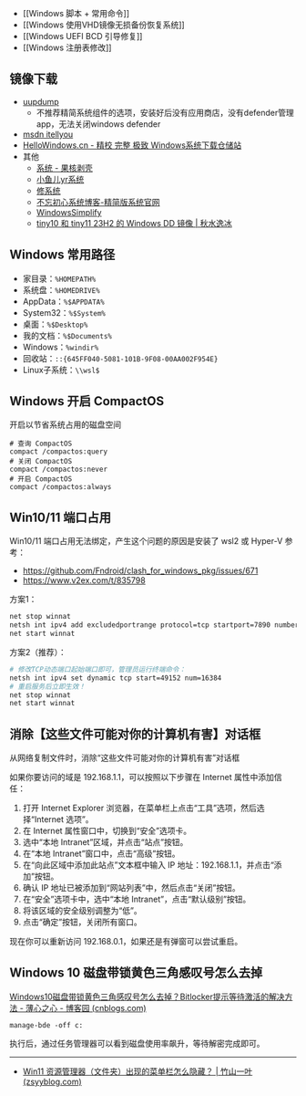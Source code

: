 
- [[Windows 脚本 + 常用命令]]
- [[Windows 使用VHD镜像无损备份恢复系统]]
- [[Windows UEFI BCD 引导修复]]
- [[Windows 注册表修改]]

## 镜像下载

- [uupdump](https://uupdump.net/) 
	- 不推荐精简系统组件的选项，安装好后没有应用商店，没有defender管理app，无法关闭windows defender
- [msdn itellyou](https://msdn.itellyou.cn/)
- [HelloWindows.cn - 精校 完整 极致 Windows系统下载仓储站](https://hellowindows.cn/)
- 其他
	- [系统 - 果核剥壳](https://www.ghxi.com/category/all/system)
	- [小鱼儿yr系统](https://www.yrxitong.com/h-col-129.html)
	- [修系统](https://www.xiuxitong.com/)
	- [不忘初心系统博客-精简版系统官网](https://www.pc528.net/)
	- [WindowsSimplify](https://github.com/WhatTheBlock/WindowsSimplify)
	- [tiny10 和 tiny11 23H2 的 Windows DD 镜像 | 秋水逸冰](https://teddysun.com/709.html)

## Windows 常用路径
- 家目录：`%HOMEPATH%`
- 系统盘：`%HOMEDRIVE%`
- AppData：`%$APPDATA%`
- System32：`%$System%`
- 桌面：`%$Desktop%`
- 我的文档：`%$Documents%`
- Windows：`%windir%`
- 回收站：`::{645FF040-5081-101B-9F08-00AA002F954E}`
- Linux子系统：`\\wsl$`

## Windows 开启 CompactOS
开启以节省系统占用的磁盘空间
```shell
# 查询 CompactOS
compact /compactos:query
# 关闭 CompactOS
compact /compactos:never
# 开启 CompactOS
compact /compactos:always
```

## Win10/11 端口占用
Win10/11 端口占用无法绑定，产生这个问题的原因是安装了 wsl2 或 Hyper-V
参考：
- https://github.com/Fndroid/clash_for_windows_pkg/issues/671
- https://www.v2ex.com/t/835798

方案1：
```sh
net stop winnat
netsh int ipv4 add excludedportrange protocol=tcp startport=7890 numberofports=1
net start winnat
```

方案2（推荐）：
```sh
# 修改TCP动态端口起始端口即可，管理员运行终端命令：
netsh int ipv4 set dynamic tcp start=49152 num=16384 
# 重启服务后立即生效！
net stop winnat
net start winnat
```


## 消除【这些文件可能对你的计算机有害】对话框

从网络复制文件时，消除“这些文件可能对你的计算机有害”对话框

如果你要访问的域是 192.168.1.1，可以按照以下步骤在 Internet 属性中添加信任：

1. 打开 Internet Explorer 浏览器，在菜单栏上点击“工具”选项，然后选择“Internet 选项”。
2. 在 Internet 属性窗口中，切换到“安全”选项卡。
3. 选中“本地 Intranet”区域，并点击“站点”按钮。
4. 在“本地 Intranet”窗口中，点击“高级”按钮。
5. 在“向此区域中添加此站点”文本框中输入 IP 地址：192.168.1.1，并点击“添加”按钮。
6. 确认 IP 地址已被添加到“网站列表”中，然后点击“关闭”按钮。
8. 在“安全”选项卡中，选中“本地 Intranet”，点击“默认级别”按钮。
9. 将该区域的安全级别调整为“低”。
10. 点击“确定”按钮，关闭所有窗口。

现在你可以重新访问 192.168.0.1，如果还是有弹窗可以尝试重启。


## Windows  10 磁盘带锁黄色三角感叹号怎么去掉

[Windows10磁盘带锁黄色三角感叹号怎么去掉？Bitlocker提示等待激活的解决方法 - 薄心之心 - 博客园 (cnblogs.com)](https://www.cnblogs.com/bosins/p/15419102.html)

```
manage-bde -off c:
```

执行后，通过任务管理器可以看到磁盘使用率飙升，等待解密完成即可。


---

- [Win11 资源管理器（文件夹）出现的菜单栏怎么隐藏？ | 竹山一叶 (zsyyblog.com)](https://zsyyblog.com/a2ad5b83.html)